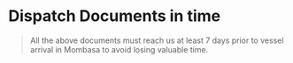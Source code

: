 # Dispatch Documents in time

> All the above documents must reach us at least 7 days prior to vessel arrival in Mombasa to avoid losing valuable time.


